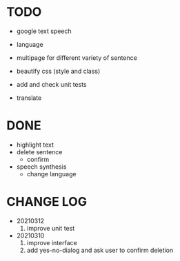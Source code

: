 
# TODO

- google text speech
- language
- multipage for different variety of sentence
- beautify css (style and class)
- add and check unit tests

- translate

# DONE

- highlight text
- delete sentence
  - confirm
- speech synthesis
  - change language

# CHANGE LOG

- 20210312
  1. improve unit test
- 20210310
  1. improve interface
  2. add yes-no-dialog and ask user to confirm deletion
